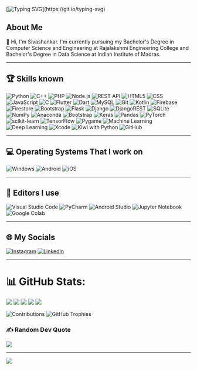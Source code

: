 [![Typing SVG](https://readme-typing-svg.herokuapp.com?color=00FFFF&lines=Welcome+to+my+github+profile!)](https://git.io/typing-svg)
## About Me
👋 Hi, I'm Sivashankar. 
    I'm currently pursuing my Bachelor's Degree in Computer Science and Engineering at Rajalakshmi Engineering College and  Bachelor's Degree in Data Science at Indian Institute of Madras.

---

## 🏆 Skills known
![Python](https://img.shields.io/badge/Python-3776AB?style=for-the-badge&logo=python&logoColor=white) ![C++](https://img.shields.io/badge/-C++-00599C?style=for-the-badge&logo=c%2B%2B&logoColor=white) ![PHP](https://img.shields.io/badge/-PHP-777BB4?style=for-the-badge&logo=php&logoColor=white) ![Node.js](https://img.shields.io/badge/-Node.js-339933?style=for-the-badge&logo=node.js&logoColor=white) ![REST API](https://img.shields.io/badge/-REST%20API-6DB33F?style=for-the-badge&logo=rest-api&logoColor=white) ![HTML5](https://img.shields.io/badge/HTML5-E34F26?style=for-the-badge&logo=html5&logoColor=white) ![CSS](https://img.shields.io/badge/-CSS-1572B6?style=for-the-badge&logo=css3&logoColor=white) ![JavaScript](https://img.shields.io/badge/-JavaScript-F7DF1E?style=for-the-badge&logo=javascript&logoColor=black) ![C](https://img.shields.io/badge/C-00599C?style=for-the-badge&logo=c&logoColor=white) ![Flutter](https://img.shields.io/badge/Flutter-02569B?style=for-the-badge&logo=flutter&logoColor=white) ![Dart](https://img.shields.io/badge/Dart-0175C2?style=for-the-badge&logo=dart&logoColor=white) ![MySQL](https://img.shields.io/badge/MySQL-00000F?style=for-the-badge&logo=mysql&logoColor=white) ![Git](https://img.shields.io/badge/GIT-121011?style=for-the-badge&logo=git) ![Kotlin](https://img.shields.io/badge/kotlin-%230095D5.svg?style=for-the-badge&logo=kotlin&logoColor=white) ![Firebase](https://img.shields.io/badge/-Firebase-FFCA28?style=for-the-badge&logo=firebase&logoColor=white) ![Firestore](https://img.shields.io/badge/-Firestore-FFA000?style=for-the-badge&logo=firebase&logoColor=white) ![Bootstrap](https://img.shields.io/badge/bootstrap-%23563D7C.svg?style=for-the-badge&logo=bootstrap&logoColor=white) ![Flask](https://img.shields.io/badge/flask-%23000.svg?style=for-the-badge&logo=flask&logoColor=white) ![Django](https://img.shields.io/badge/django-%23092E20.svg?style=for-the-badge&logo=django&logoColor=white) ![DjangoREST](https://img.shields.io/badge/DJANGO-REST-ff1709?style=for-the-badge&logo=django&logoColor=white&color=ff1709&labelColor=gray) ![SQLite](https://img.shields.io/badge/sqlite-%2307405e.svg?style=for-the-badge&logo=sqlite&logoColor=white) ![NumPy](https://img.shields.io/badge/numpy-%23013243.svg?style=for-the-badge&logo=numpy&logoColor=white) ![Anaconda](https://img.shields.io/badge/Anaconda-%2344A833.svg?style=for-the-badge&logo=anaconda&logoColor=white) ![Bootstrap](https://img.shields.io/badge/bootstrap-%23563D7C.svg?style=for-the-badge&logo=bootstrap&logoColor=white) ![Keras](https://img.shields.io/badge/Keras-%23D00000.svg?style=for-the-badge&logo=Keras&logoColor=white) ![Pandas](https://img.shields.io/badge/pandas-%23150458.svg?style=for-the-badge&logo=pandas&logoColor=white) ![PyTorch](https://img.shields.io/badge/PyTorch-%23EE4C2C.svg?style=for-the-badge&logo=PyTorch&logoColor=white) ![scikit-learn](https://img.shields.io/badge/scikit--learn-%23F7931E.svg?style=for-the-badge&logo=scikit-learn&logoColor=white) ![TensorFlow](https://img.shields.io/badge/TensorFlow-%23FF6F00.svg?style=for-the-badge&logo=TensorFlow&logoColor=white) ![Pygame](https://img.shields.io/badge/Pygame-3776AB?style=for-the-badge&logo=pygame&logoColor=white) ![Machine Learning](https://img.shields.io/badge/-Machine%20Learning-FF6F00?logo=python&logoColor=white&style=for-the-badge) ![Deep Learning](https://img.shields.io/badge/-Deep%20Learning-%23FF6F00?logo=python&logoColor=white&style=for-the-badge) ![Xcode](https://img.shields.io/badge/Xcode-007ACC?style=for-the-badge&logo=xcode&logoColor=white) ![Kiwi with Python](https://img.shields.io/badge/Kiwi-3776AB?logo=python&logoColor=white&style=for-the-badge) ![GitHub](https://img.shields.io/badge/GitHub-181717?style=for-the-badge&logo=github&logoColor=white)


---

## 💻 Operating Systems That I work on
![Windows](https://img.shields.io/badge/Windows-0078D6?style=for-the-badge&logo=windows&logoColor=white) ![Android](https://img.shields.io/badge/Android-3DDC84?style=for-the-badge&logo=android&logoColor=white) ![iOS](https://img.shields.io/badge/iOS-000000?style=for-the-badge&logo=ios&logoColor=white)

---

## 📝 Editors I use 
![Visual Studio Code](https://img.shields.io/badge/Visual%20Studio%20Code-007ACC?style=for-the-badge&logo=visual-studio-code&logoColor=white)
![PyCharm](https://img.shields.io/badge/PyCharm-000000?style=for-the-badge&logo=pycharm&logoColor=white)
![Android Studio](https://img.shields.io/badge/Android%20Studio-3DDC84?style=for-the-badge&logo=android-studio&logoColor=white)
![Jupyter Notebook](https://img.shields.io/badge/Jupyter%20Notebook-F37626?style=for-the-badge&logo=jupyter&logoColor=white)
![Google Colab](https://img.shields.io/badge/Google%20Colab-F9AB00?style=for-the-badge&logo=google-colab&logoColor=white)


---

## 🌐 My Socials
[![Instagram](https://img.shields.io/badge/Instagram-%23E4405F.svg?logo=Instagram&logoColor=white)](https://www.instagram.com/_.shadow._.prince._) [![LinkedIn](https://img.shields.io/badge/LinkedIn-%230077B5.svg?logo=linkedin&logoColor=white)](https://www.linkedin.com/in/sivashankar-s-33117b249) 

---

# 📊 GitHub Stats:

<img src="http://github-profile-summary-cards.vercel.app/api/cards/profile-details?username=Siva-PythonPirates&theme=github_dark" />
<img src="http://github-profile-summary-cards.vercel.app/api/cards/repos-per-language?username=Siva-PythonPirates&theme=github_dark" />
<img src="http://github-profile-summary-cards.vercel.app/api/cards/stats?username=Siva-PythonPirates&theme=github_dark" />
<img src="http://github-profile-summary-cards.vercel.app/api/cards/productive-time?username=Siva-PythonPirates&theme=github_dark" />
<img src="http://github-profile-summary-cards.vercel.app/api/cards/most-commit-language?username=Siva-PythonPirates&theme=github_dark" />


![Contributions](https://github-readme-streak-stats.herokuapp.com/?user=Siva-PythonPirates&theme=dark)
![GitHub Trophies](https://github-profile-trophy.vercel.app/?username=Siva-PythonPirates&theme=darkhub&no-frame=true)




### ✍️ Random Dev Quote
![](https://quotes-github-readme.vercel.app/api?type=horizontal&theme=dark)

---
[![](https://visitcount.itsvg.in/api?id=Siva-PythonPirates&label=Profile%20Views&color=0&icon=0&pretty=true)](https://visitcount.itsvg.in)



